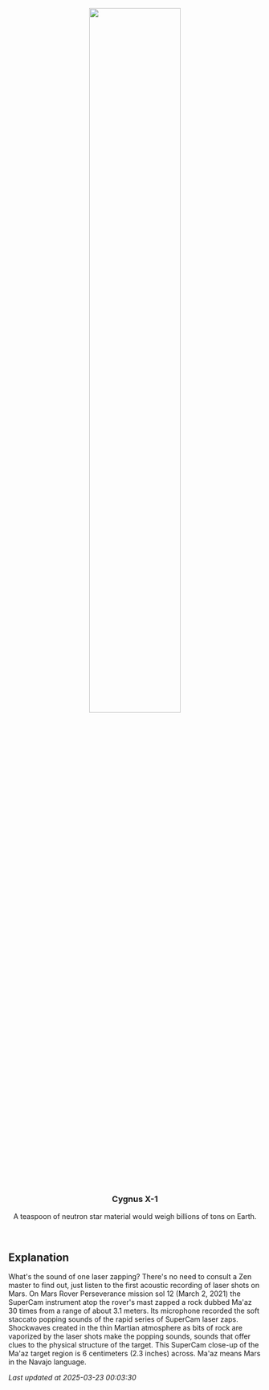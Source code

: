 <p align='center'>
    <img src='https://apod.nasa.gov/apod/image/2503/pia24493-2-1041.jpg' width='60%' />
    <h3 align="center">Cygnus X-1</h3>
    <p align="center">A teaspoon of neutron star material would weigh billions of tons on Earth.</p>
</p>
<br/>

Explanation
--
What's the sound of one laser zapping? There's no need to consult a Zen master to find out, just listen to the first acoustic recording of laser shots on Mars. On Mars Rover Perseverance mission sol 12 (March 2, 2021) the SuperCam instrument atop the rover's mast zapped a rock dubbed Ma'az 30 times from a range of about 3.1 meters. Its microphone recorded the soft staccato popping sounds of the rapid series of SuperCam laser zaps. Shockwaves created in the thin Martian atmosphere as bits of rock are vaporized by the laser shots make the popping sounds, sounds that offer clues to the physical structure of the target. This SuperCam close-up of the Ma'az target region is 6 centimeters (2.3 inches) across. Ma'az means Mars in the Navajo language.


*Last updated at 2025-03-23 00:03:30*
